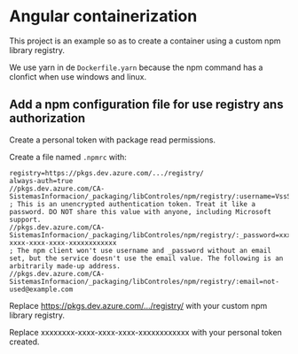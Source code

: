 # Angular containerization

This project is an example so as to create a container using a custom npm library registry.

We use yarn in de `Dockerfile.yarn` because the npm command has a clonfict when use windows and linux.

## Add a npm configuration file for use registry ans authorization

Create a personal token with package read permissions.

Create a file named `.npmrc` with:

```shell script
registry=https://pkgs.dev.azure.com/.../registry/
always-auth=true
//pkgs.dev.azure.com/CA-SistemasInformacion/_packaging/libControles/npm/registry/:username=VssSessionToken
; This is an unencrypted authentication token. Treat it like a password. DO NOT share this value with anyone, including Microsoft support.
//pkgs.dev.azure.com/CA-SistemasInformacion/_packaging/libControles/npm/registry/:_password=xxxxxxxx-xxxx-xxxx-xxxx-xxxxxxxxxxxx
; The npm client won't use username and _password without an email set, but the service doesn't use the email value. The following is an arbitrarily made-up address.
//pkgs.dev.azure.com/CA-SistemasInformacion/_packaging/libControles/npm/registry/:email=not-used@example.com
```

Replace https://pkgs.dev.azure.com/.../registry/ with your custom npm library registry.

Replace xxxxxxxx-xxxx-xxxx-xxxx-xxxxxxxxxxxx with your personal token created.
